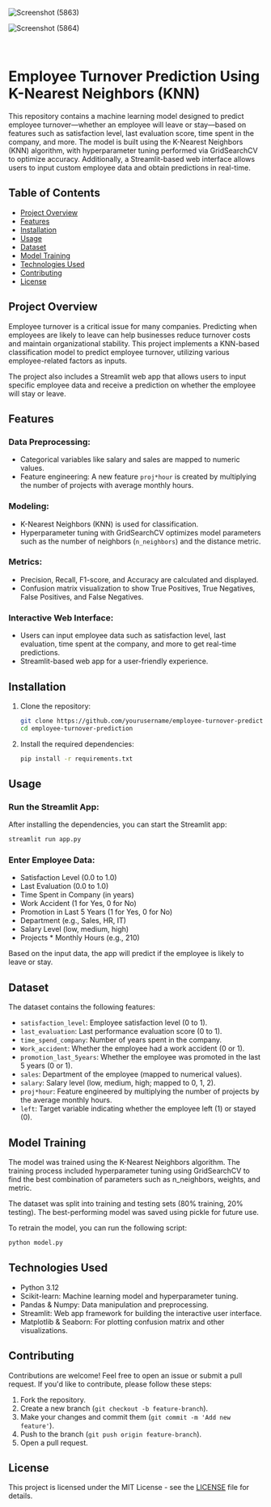 ![Screenshot (5863)](https://github.com/user-attachments/assets/b9578c66-fb6d-477c-bfa5-7d933e960d64)
</br>

![Screenshot (5864)](https://github.com/user-attachments/assets/4e3114ce-fe5c-46e3-9dff-a2adcc11cf24)



</br>

# Employee Turnover Prediction Using K-Nearest Neighbors (KNN)

This repository contains a machine learning model designed to predict employee turnover—whether an employee will leave or stay—based on features such as satisfaction level, last evaluation score, time spent in the company, and more. The model is built using the K-Nearest Neighbors (KNN) algorithm, with hyperparameter tuning performed via GridSearchCV to optimize accuracy. Additionally, a Streamlit-based web interface allows users to input custom employee data and obtain predictions in real-time.

## Table of Contents
- [Project Overview](#project-overview)
- [Features](#features)
- [Installation](#installation)
- [Usage](#usage)
- [Dataset](#dataset)
- [Model Training](#model-training)
- [Technologies Used](#technologies-used)
- [Contributing](#contributing)
- [License](#license)

## Project Overview

Employee turnover is a critical issue for many companies. Predicting when employees are likely to leave can help businesses reduce turnover costs and maintain organizational stability. This project implements a KNN-based classification model to predict employee turnover, utilizing various employee-related factors as inputs.

The project also includes a Streamlit web app that allows users to input specific employee data and receive a prediction on whether the employee will stay or leave.

## Features

### Data Preprocessing:
- Categorical variables like salary and sales are mapped to numeric values.
- Feature engineering: A new feature `proj*hour` is created by multiplying the number of projects with average monthly hours.

### Modeling:
- K-Nearest Neighbors (KNN) is used for classification.
- Hyperparameter tuning with GridSearchCV optimizes model parameters such as the number of neighbors (`n_neighbors`) and the distance metric.

### Metrics:
- Precision, Recall, F1-score, and Accuracy are calculated and displayed.
- Confusion matrix visualization to show True Positives, True Negatives, False Positives, and False Negatives.

### Interactive Web Interface:
- Users can input employee data such as satisfaction level, last evaluation, time spent at the company, and more to get real-time predictions.
- Streamlit-based web app for a user-friendly experience.

## Installation

1. Clone the repository:
   ```bash
   git clone https://github.com/yourusername/employee-turnover-prediction.git
   cd employee-turnover-prediction
   ```

2. Install the required dependencies:
   ```bash
   pip install -r requirements.txt
   ```

## Usage

### Run the Streamlit App:

After installing the dependencies, you can start the Streamlit app:

```bash
streamlit run app.py
```

### Enter Employee Data:

- Satisfaction Level (0.0 to 1.0)
- Last Evaluation (0.0 to 1.0)
- Time Spent in Company (in years)
- Work Accident (1 for Yes, 0 for No)
- Promotion in Last 5 Years (1 for Yes, 0 for No)
- Department (e.g., Sales, HR, IT)
- Salary Level (low, medium, high)
- Projects * Monthly Hours (e.g., 210)

Based on the input data, the app will predict if the employee is likely to leave or stay.

## Dataset

The dataset contains the following features:

- `satisfaction_level`: Employee satisfaction level (0 to 1).
- `last_evaluation`: Last performance evaluation score (0 to 1).
- `time_spend_company`: Number of years spent in the company.
- `Work_accident`: Whether the employee had a work accident (0 or 1).
- `promotion_last_5years`: Whether the employee was promoted in the last 5 years (0 or 1).
- `sales`: Department of the employee (mapped to numerical values).
- `salary`: Salary level (low, medium, high; mapped to 0, 1, 2).
- `proj*hour`: Feature engineered by multiplying the number of projects by the average monthly hours.
- `left`: Target variable indicating whether the employee left (1) or stayed (0).

## Model Training

The model was trained using the K-Nearest Neighbors algorithm. The training process included hyperparameter tuning using GridSearchCV to find the best combination of parameters such as n_neighbors, weights, and metric.

The dataset was split into training and testing sets (80% training, 20% testing). The best-performing model was saved using pickle for future use.

To retrain the model, you can run the following script:

```bash
python model.py
```

## Technologies Used

- Python 3.12
- Scikit-learn: Machine learning model and hyperparameter tuning.
- Pandas & Numpy: Data manipulation and preprocessing.
- Streamlit: Web app framework for building the interactive user interface.
- Matplotlib & Seaborn: For plotting confusion matrix and other visualizations.

## Contributing

Contributions are welcome! Feel free to open an issue or submit a pull request. If you'd like to contribute, please follow these steps:

1. Fork the repository.
2. Create a new branch (`git checkout -b feature-branch`).
3. Make your changes and commit them (`git commit -m 'Add new feature'`).
4. Push to the branch (`git push origin feature-branch`).
5. Open a pull request.

## License

This project is licensed under the MIT License - see the [LICENSE](LICENSE) file for details.

